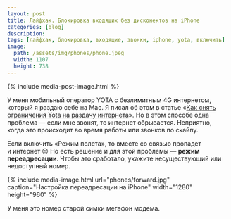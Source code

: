 ```yaml
---
layout: post
title: Лайфхак. Блокировка входящих без дисконектов на iPhone
categories: [blog]
description:
tags: [лайфхак, блокировка, входящие, звонки, iphone, yota, включить]
image:
  path: /assets/img/phones/phone.jpeg
  width: 1107
  height: 738
---
```


{% include media-post-image.html %}

У меня мобильный оператор YOTA с безлимитным 4G интернетом, который я раздаю себе на Mac. Я писал об этом в статье «[Как снять ограничения Yota на раздачу интернета][1]». Но в этом способе одна проблема — если мне звонят, то интернет обрывается. Неприятно, когда это происходит во время работы или звонков по скайпу.



Если включить «Режим полета», то вместе со связью пропадет и интернет 😔
Но есть решение и для этой проблемы — **режим переадресации**. Чтобы это сработало, укажите несуществующий или недоступный номер.

{% include media-image.html
	url="phones/forward.jpg"
	caption="Настройка переадресации на iPhone"
	width="1280"
	height="960" %}

У меня это номер старой симки мегафон модема.

[1]: /blog/how_to_share_yota_mobile_internet/

